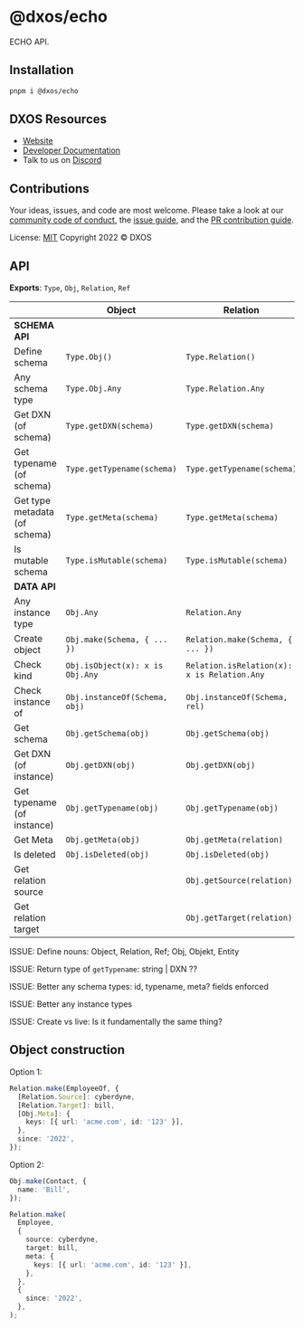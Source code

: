 # @dxos/echo

ECHO API.

## Installation

```bash
pnpm i @dxos/echo
```

## DXOS Resources

- [Website](https://dxos.org)
- [Developer Documentation](https://docs.dxos.org)
- Talk to us on [Discord](https://dxos.org/discord)

## Contributions

Your ideas, issues, and code are most welcome. Please take a look at our [community code of conduct](https://github.com/dxos/dxos/blob/main/CODE_OF_CONDUCT.md), the [issue guide](https://github.com/dxos/dxos/blob/main/CONTRIBUTING.md#submitting-issues), and the [PR contribution guide](https://github.com/dxos/dxos/blob/main/CONTRIBUTING.md#submitting-prs).

License: [MIT](./LICENSE) Copyright 2022 © DXOS

## API

**Exports**: `Type`, `Obj`, `Relation`, `Ref`

|                               | Object                          | Relation                                    | Ref                  |
| ----------------------------- | ------------------------------- | ------------------------------------------- | -------------------- |
| **SCHEMA API**                |
| Define schema                 | `Type.Obj()`                    | `Type.Relation()`                           | `Type.Ref()`         |
| Any schema type               | `Type.Obj.Any`                  | `Type.Relation.Any`                         | `Type.Ref.Any`       |
| Get DXN (of schema)           | `Type.getDXN(schema)`           | `Type.getDXN(schema)`                       |                      |
| Get typename (of schema)      | `Type.getTypename(schema)`      | `Type.getTypename(schema)`                  |                      |
| Get type metadata (of schema) | `Type.getMeta(schema)`          | `Type.getMeta(schema)`                      |                      |
| Is mutable schema             | `Type.isMutable(schema)`        | `Type.isMutable(schema)`                    |
| **DATA API**                  |
| Any instance type             | `Obj.Any`                       | `Relation.Any`                              | `Ref.Any`            |
| Create object                 | `Obj.make(Schema, { ... })`     | `Relation.make(Schema, { ... })`            | `Ref.make(obj)`      |
| Check kind                    | `Obj.isObject(x): x is Obj.Any` | `Relation.isRelation(x): x is Relation.Any` | `Ref.isRef`          |
| Check instance of             | `Obj.instanceOf(Schema, obj)`   | `Obj.instanceOf(Schema, rel)`               |                      |
| Get schema                    | `Obj.getSchema(obj)`            | `Obj.getSchema(obj)`                        | `Obj.getSchema(obj)` |
| Get DXN (of instance)         | `Obj.getDXN(obj)`               | `Obj.getDXN(obj)`                           |                      |
| Get typename (of instance)    | `Obj.getTypename(obj)`          | `Obj.getTypename(obj)`                      |                      |
| Get Meta                      | `Obj.getMeta(obj)`              | `Obj.getMeta(relation)`                     |                      |
| Is deleted                    | `Obj.isDeleted(obj)`            | `Obj.isDeleted(obj)`                        |                      |
| Get relation source           |                                 | `Obj.getSource(relation)`                   |
| Get relation target           |                                 | `Obj.getTarget(relation)`                   |                      |

ISSUE: Define nouns: Object, Relation, Ref; Obj, Objekt, Entity

ISSUE: Return type of `getTypename`: string | DXN ??

ISSUE: Better any schema types: id, typename, meta? fields enforced

ISSUE: Better any instance types

ISSUE: Create vs live: Is it fundamentally the same thing?

## Object construction

Option 1:

```ts
Relation.make(EmployeeOf, {
  [Relation.Source]: cyberdyne,
  [Relation.Target]: bill,
  [Obj.Meta]: {
    keys: [{ url: 'acme.com', id: '123' }],
  },
  since: '2022',
});
```

Option 2:

```ts
Obj.make(Contact, {
  name: 'Bill',
});

Relation.make(
  Employee,
  {
    source: cyberdyne,
    target: bill,
    meta: {
      keys: [{ url: 'acme.com', id: '123' }],
    },
  },
  {
    since: '2022',
  },
);
```
